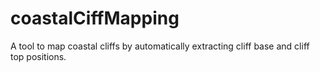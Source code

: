 # coastalCiffMapping
A tool to map coastal cliffs by automatically extracting cliff base and cliff top positions.
